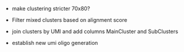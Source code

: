 - make clustering stricter 70x80?
- Filter mixed clusters based on alignment score
- join clusters by UMI and add columns MainCluster and SubClusters

- establish new umi oligo generation

